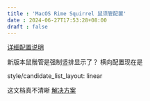 ```yaml
---
title : 'MacOS Rime Squirrel 鼠须管配置'
date : 2024-06-27T17:53:28+08:00
draft : false
---
```


[详细配置说明](https://www.hawu.me/others/2666)

新版本鼠鬚管是强制竖排显示了？
横向配置现在是

style/candidate_list_layout: linear

这文档真不清晰
[解决方案](https://www.v2ex.com/t/1046052)

